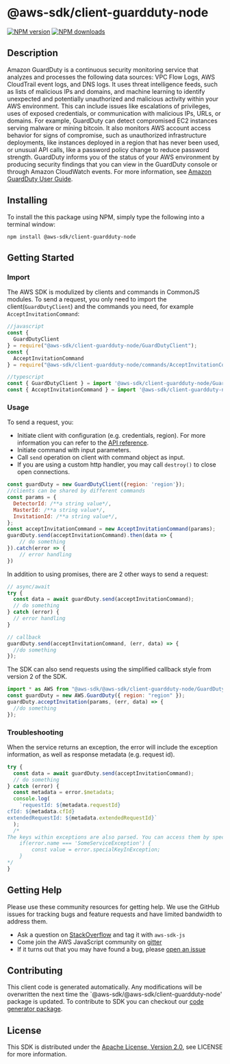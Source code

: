 # @aws-sdk/client-guardduty-node

[![NPM version](https://img.shields.io/npm/v/@aws-sdk/client-guardduty-node/preview.svg)](https://www.npmjs.com/package/@aws-sdk/client-guardduty-node)
[![NPM downloads](https://img.shields.io/npm/dm/@aws-sdk/client-guardduty-node.svg)](https://www.npmjs.com/package/@aws-sdk/client-guardduty-node)

## Description

<p>Amazon GuardDuty is a continuous security monitoring service that analyzes and processes the following data sources: VPC Flow Logs, AWS CloudTrail event logs, and DNS logs. It uses threat intelligence feeds, such as lists of malicious IPs and domains, and machine learning to identify unexpected and potentially unauthorized and malicious activity within your AWS environment. This can include issues like escalations of privileges, uses of exposed credentials, or communication with malicious IPs, URLs, or domains. For example, GuardDuty can detect compromised EC2 instances serving malware or mining bitcoin. It also monitors AWS account access behavior for signs of compromise, such as unauthorized infrastructure deployments, like instances deployed in a region that has never been used, or unusual API calls, like a password policy change to reduce password strength. GuardDuty informs you of the status of your AWS environment by producing security findings that you can view in the GuardDuty console or through Amazon CloudWatch events. For more information, see <a href="https://docs.aws.amazon.com/guardduty/latest/ug/what-is-guardduty.html"> Amazon GuardDuty User Guide</a>. </p>

## Installing

To install the this package using NPM, simply type the following into a terminal window:

```
npm install @aws-sdk/client-guardduty-node
```

## Getting Started

### Import

The AWS SDK is modulized by clients and commands in CommonJS modules. To send a request, you only need to import the client(`GuardDutyClient`) and the commands you need, for example `AcceptInvitationCommand`:

```javascript
//javascript
const {
  GuardDutyClient
} = require("@aws-sdk/client-guardduty-node/GuardDutyClient");
const {
  AcceptInvitationCommand
} = require("@aws-sdk/client-guardduty-node/commands/AcceptInvitationCommand");
```

```javascript
//typescript
const { GuardDutyClient } = import '@aws-sdk/client-guardduty-node/GuardDutyClient';
const { AcceptInvitationCommand } = import '@aws-sdk/client-guardduty-node/commands/AcceptInvitationCommand';
```

### Usage

To send a request, you:

- Initiate client with configuration (e.g. credentials, region). For more information you can refer to the [API reference][].
- Initiate command with input parameters.
- Call `send` operation on client with command object as input.
- If you are using a custom http handler, you may call `destroy()` to close open connections.

```javascript
const guardDuty = new GuardDutyClient({region: 'region'});
//clients can be shared by different commands
const params = {
  DetectorId: /**a string value*/,
  MasterId: /**a string value*/,
  InvitationId: /**a string value*/,
};
const acceptInvitationCommand = new AcceptInvitationCommand(params);
guardDuty.send(acceptInvitationCommand).then(data => {
    // do something
}).catch(error => {
    // error handling
})
```

In addition to using promises, there are 2 other ways to send a request:

```javascript
// async/await
try {
  const data = await guardDuty.send(acceptInvitationCommand);
  // do something
} catch (error) {
  // error handling
}
```

```javascript
// callback
guardDuty.send(acceptInvitationCommand, (err, data) => {
  //do something
});
```

The SDK can also send requests using the simplified callback style from version 2 of the SDK.

```javascript
import * as AWS from "@aws-sdk/@aws-sdk/client-guardduty-node/GuardDuty";
const guardDuty = new AWS.GuardDuty({ region: "region" });
guardDuty.acceptInvitation(params, (err, data) => {
  //do something
});
```

### Troubleshooting

When the service returns an exception, the error will include the exception information, as well as response metadata (e.g. request id).

```javascript
try {
  const data = await guardDuty.send(acceptInvitationCommand);
  // do something
} catch (error) {
  const metadata = error.$metadata;
  console.log(
    `requestId: ${metadata.requestId}
cfId: ${metadata.cfId}
extendedRequestId: ${metadata.extendedRequestId}`
  );
  /*
The keys within exceptions are also parsed. You can access them by specifying exception names:
    if(error.name === 'SomeServiceException') {
        const value = error.specialKeyInException;
    }
*/
}
```

## Getting Help

Please use these community resources for getting help. We use the GitHub issues for tracking bugs and feature requests and have limited bandwidth to address them.

- Ask a question on [StackOverflow](https://stackoverflow.com/questions/tagged/aws-sdk-js) and tag it with `aws-sdk-js`
- Come join the AWS JavaScript community on [gitter](https://gitter.im/aws/aws-sdk-js-v3)
- If it turns out that you may have found a bug, please [open an issue](https://github.com/aws/aws-sdk-js-v3/issues)

## Contributing

This client code is generated automatically. Any modifications will be overwritten the next time the `@aws-sdk/@aws-sdk/client-guardduty-node' package is updated. To contribute to SDK you can checkout our [code generator package][].

## License

This SDK is distributed under the
[Apache License, Version 2.0](http://www.apache.org/licenses/LICENSE-2.0),
see LICENSE for more information.

[code generator package]: https://github.com/aws/aws-sdk-js-v3/tree/master/packages/service-types-generator
[api reference]: https://docs.aws.amazon.com/AWSJavaScriptSDK/latest/
